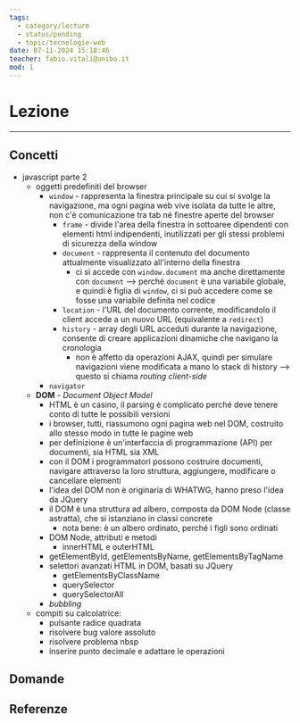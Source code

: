 ```yaml
---
tags:
  - category/lecture
  - status/pending
  - topic/tecnologie-web
date: 07-11-2024 15:18:46
teacher: fabio.vitali@unibo.it
mod: 1
---
```

# Lezione
---
## Concetti
- javascript parte 2
	- oggetti predefiniti del browser
		- `window` - rappresenta la finestra principale su cui si svolge la navigazione, ma ogni pagina web vive isolata da tutte le altre, non c'è comunicazione tra tab né finestre aperte del browser
			- `frame` - divide l'area della finestra in sottoaree dipendenti con elementi html indipendenti, inutilizzati per gli stessi problemi di sicurezza della window
			- `document` - rappresenta il contenuto del documento attualmente visualizzato all'interno della finestra
				- ci si accede con `window.document` ma anche direttamente con `document` --> perché `document` è una variabile globale, e quindi è figlia di `window`, ci si può accedere come se fosse una variabile definita nel codice
			- `location` - l'URL del documento corrente, modificandolo il client accede a un nuovo URL (equivalente a `redirect`)
			- `history` - array degli URL acceduti durante la navigazione, consente di creare applicazioni dinamiche che navigano la cronologia
				- non è affetto da operazioni AJAX, quindi per simulare navigazioni viene modificata a mano lo stack di history --> questo si chiama _routing client-side_
		- `navigator`
	- **DOM** - _Document Object Model_
		- HTML è un casino, il parsing è complicato perché deve tenere conto di tutte le possibili versioni
		- i browser, tutti, riassumono ogni pagina web nel DOM, costruito allo stesso modo in tutte le pagine web
		- per definizione è un'interfaccia di programmazione (API) per documenti, sia HTML sia XML
		- con il DOM i programmatori possono costruire documenti, navigare attraverso la loro struttura, aggiungere, modificare o cancellare elementi
		- l'idea del DOM non è originaria di WHATWG, hanno preso l'idea da JQuery
		- il DOM è una struttura ad albero, composta da DOM Node (classe astratta), che si istanziano in classi concrete
			- nota bene: è un albero ordinato, perché i figli sono ordinati
		- DOM Node, attributi e metodi
			- innerHTML e outerHTML
		- getElementById, getElementsByName, getElementsByTagName
		- selettori avanzati HTML in DOM, basati su JQuery
			- getElementsByClassName
			- querySelector
			- querySelectorAll
		- _bubbling_
	- compiti su calcolatrice:
		- pulsante radice quadrata
		- risolvere bug valore assoluto
		- risolvere problema nbsp
		- inserire punto decimale e adattare le operazioni

## Domande

## Referenze

